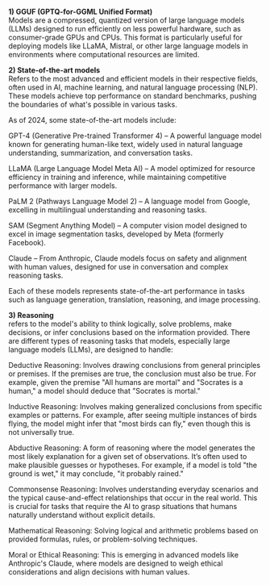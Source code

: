 **1) GGUF (GPTQ-for-GGML Unified Format)**\
Models are a compressed, quantized version of large language models (LLMs) designed to run efficiently on less 
powerful hardware, such as consumer-grade GPUs and CPUs. This format is particularly useful for deploying models like LLaMA, Mistral, or other large language models in environments where computational resources are limited.


**2) State-of-the-art models**\
Refers to the most advanced and efficient models in their respective fields, often used in AI, machine learning, and 
natural language processing (NLP). These models achieve top performance on standard benchmarks, pushing the boundaries of what's possible in various tasks.

As of 2024, some state-of-the-art models include:

GPT-4 (Generative Pre-trained Transformer 4) – A powerful language model known for generating human-like text, widely used in natural language understanding, summarization, and conversation tasks.

LLaMA (Large Language Model Meta AI) – A model optimized for resource efficiency in training and inference, while maintaining competitive performance with larger models.

PaLM 2 (Pathways Language Model 2) – A language model from Google, excelling in multilingual understanding and reasoning tasks.

SAM (Segment Anything Model) – A computer vision model designed to excel in image segmentation tasks, developed by Meta (formerly Facebook).

Claude – From Anthropic, Claude models focus on safety and alignment with human values, designed for use in conversation and complex reasoning tasks.

Each of these models represents state-of-the-art performance in tasks such as language generation, translation, reasoning, and image processing.

**3) Reasoning**\
refers to the model's ability to think logically, solve problems, make decisions, or infer conclusions based on the information provided. There are different types of reasoning tasks that models, especially large language models (LLMs), are designed to handle:

Deductive Reasoning: Involves drawing conclusions from general principles or premises. If the premises are true, the conclusion must also be true. For example, given the premise "All humans are mortal" and "Socrates is a human," a model should deduce that "Socrates is mortal."

Inductive Reasoning: Involves making generalized conclusions from specific examples or patterns. For example, after seeing multiple instances of birds flying, the model might infer that "most birds can fly," even though this is not universally true.

Abductive Reasoning: A form of reasoning where the model generates the most likely explanation for a given set of observations. It’s often used to make plausible guesses or hypotheses. For example, if a model is told "the ground is wet," it may conclude, "it probably rained."

Commonsense Reasoning: Involves understanding everyday scenarios and the typical cause-and-effect relationships that occur in the real world. This is crucial for tasks that require the AI to grasp situations that humans naturally understand without explicit details.

Mathematical Reasoning: Solving logical and arithmetic problems based on provided formulas, rules, or problem-solving techniques.

Moral or Ethical Reasoning: This is emerging in advanced models like Anthropic's Claude, where models are designed to weigh ethical considerations and align decisions with human values.



